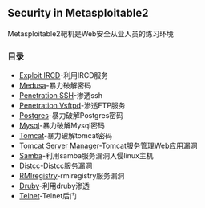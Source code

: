 ## Security in Metasploitable2
Metasploitable2靶机是Web安全从业人员的练习环境

### 目录

- [Exploit IRCD](Linux-Ubuntu8.04-ircd-exploit.md)-利用IRCD服务
- [Medusa](Linux-Ubuntu8.04-violence-ssh.md)-暴力破解密码
- [Penetration SSH](Linux-Ubuntu8.04-penetration-ssh.md)-渗透ssh
- [Penetration Vsftpd](Linux-Ubuntu8.04-penetration-ftp.md)-渗透FTP服务
- [Postgres](Linux-Ubuntu8.04-Postgres-weakPasswd.md)-暴力破解Postgres密码
- [Mysql](Linux-Ubuntu8.04-Mysql-weakPasswd.md)-暴力破解Mysql密码
- [Tomcat](Linux-Ubuntu8.04-Tomcat-weakPasswd.md)-暴力破解tomcat密码
- [Tomcat Server Manager](Linux-Ubuntu8.04-Tomcat-manager.md)-Tomcat服务管理Web应用漏洞
- [Samba](Linux-Ubuntu8.04-Samba.md)-利用samba服务漏洞入侵linux主机
- [Distcc](Linux-Ubuntu8.04-Distcc.md)-Distcc服务漏洞
- [RMIregistry](Linux-Ubuntu8.04-rmiregistry.md)-rmiregistry服务漏洞
- [Druby](Linux-Ubuntu8.04-druby.md)-利用druby渗透  
- [Telnet](Linux-Ubuntu8.04-telnet.md)-Telnet后门